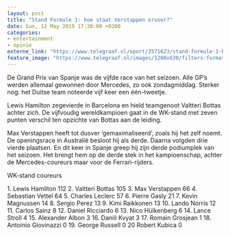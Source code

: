 ```yaml
---
layout: post
title: "Stand Formule 1: hoe staat Verstappen ervoor?"
date: Sun, 12 May 2019 17:38:00 +0200
categories: 
- entertainment 
- opinie 
externe_link: "https://www.telegraaf.nl/sport/3571623/stand-formule-1-hoe-staat-verstappen-ervoor"
feature_image: "https://www.telegraaf.nl/images/1200x630/filters:format(jpeg):quality(80)/cdn-kiosk-api.telegraaf.nl/2bdaea14-74e1-11e9-9af2-0217670beecd.jpg"
---
```


<p class="intro">De Grand Prix van Spanje was de vijfde race van het seizoen. Alle GP’s werden allemaal gewonnen door Mercedes, zo ook zondagmiddag. Sterker nog: het Duitse team noteerde vijf keer een één-tweetje.</p> <p>Lewis Hamilton zegevierde in Barcelona en hield teamgenoot Valtteri Bottas achter zich. De vijfvoudig wereldkampioen gaat in de WK-stand met zeven punten verschil ten opzichte van Bottas aan de leiding.</p><p>Max Verstappen heeft tot dusver ‘gemaximaliseerd’, zoals hij het zelf noemt. De openingsrace in Australië besloot hij als derde. Daarna volgden drie vierde plaatsen. En dit keer in Spanje greep hij zijn derde podiumplek van het seizoen. Het brengt hem op de derde stek in het kampioenschap, achter de Mercedes-coureurs maar voor de Ferrari-rijders.</p><p>WK-stand coureurs</p><p>1. Lewis Hamilton 112
2. Valtteri Bottas 105
3. Max Verstappen 66
4. Sebastian Vettel 64
5. Charles Leclerc 57
6. Pierre Gasly 21
7. Kevin Magnussen 14
8. Sergio Perez 13
9. Kimi Raikkonen 13
10. Lando Norris 12
11. Carlos Sainz 8
12. Daniel Ricciardo 6
13. Nico Hülkenberg 6
14. Lance Stroll 4
15. Alexander Albon 3
16. Daniil Kvyat 3
17. Romain Grosjean 1
18. Antoinio Giovinazzi 0
19. George Russell 0
20 Robert Kubica 0</p>

